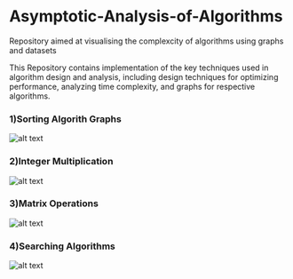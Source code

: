 # Asymptotic-Analysis-of-Algorithms
Repository aimed at visualising the complexcity of algorithms using graphs and datasets

This Repository contains implementation of the key techniques used in algorithm design and analysis, including design techniques for optimizing performance, analyzing time complexity, and graphs for respective algorithms.

### 1)Sorting Algorith Graphs
![alt text](https://github.com/OmkarBorker/Design-And-Analysis-of-Algorithms/blob/main/Images/Combined_Graphs.png)

### 2)Integer Multiplication

![alt text](https://github.com/OmkarBorker/Design-And-Analysis-of-Algorithms/blob/main/Images/Multiplication.png)

### 3)Matrix Operations

![alt text](https://github.com/OmkarBorker/Design-And-Analysis-of-Algorithms/blob/main/Images/MatrixOperations.png)

### 4)Searching Algorithms

![alt text](https://github.com/OmkarBorker/Design-And-Analysis-of-Algorithms/blob/main/Images/Searching.png)
